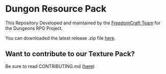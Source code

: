 # Dungon Resource Pack
This Repository Developed and maintained by the [FreedomCraft Team](https://github.com/FreedomCraft-Network) for the Dungeons RPG Project.

You can downloaded the latest release .zip file [here](https://github.com/FreedomCraft-Network/Dungeons-Resource-Pack/releases).

## Want to contribute to our Texture Pack?
Be sure to read CONTRIBUTING.md ([here](https://github.com/FreedomCraft-Network/Dungeons-Resource-Pack/CONTRIBUTING.md))

